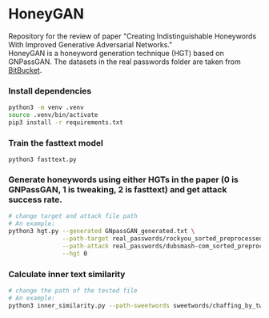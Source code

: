 # HoneyGAN
Repository for the review of paper "Creating Indistinguishable Honeywords With Improved Generative Adversarial Networks."  
HoneyGAN is a honeyword generation technique (HGT) based on GNPassGAN. 
The datasets in the real passwords folder are taken from [BitBucket](https://bitbucket.org/srecgrp/honeygen-generating-honeywords-using-representation-learning/src/master/password_lists_processed_50000_records/).

### Install dependencies

```bash
python3 -m venv .venv 
source .venv/bin/activate  
pip3 install -r requirements.txt
```

### Train the fasttext model
```python3 fasttext.py```

### Generate honeywords using either HGTs in the paper (0 is GNPassGAN, 1 is tweaking, 2 is fasttext) and get attack success rate.
```bash
# change target and attack file path
# An example:
python3 hgt.py --generated GNpassGAN_generated.txt \
               --path-target real_passwords/rockyou_sorted_preprocessed.txt \
               --path-attack real_passwords/dubsmash-com_sorted_preprocessed.txt  \
               --hgt 0
```

### Calculate inner text similarity
```bash
# change the path of the tested file
# An example:
python3 inner_similarity.py --path-sweetwords sweetwords/chaffing_by_tweak/rockyou_10000_20.txt
```
